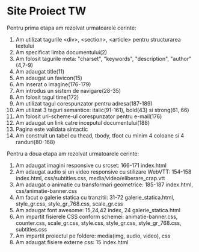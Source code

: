 # Site Proiect TW

<p>Pentru prima etapa am rezolvat urmatoarele cerinte:</p>

<ol>
	<li>Am utilizat tagurile &lt;div&gt;, &lt;section&gt;, &lt;article&gt; pentru structurarea textului</li>
	<li>Am specificat limba documentului(2)</li>
	<li>Am folosit tagurile meta: "charset", "keywords", "description", "author"(4,7-9)</li>
	<li>Am adaugat title(11)</li>
	<li>Am adaugat un favicon(15)</li>
	<li>Am inserat o imagine(176-179)</li>
	<li>Am introdus un sistem de navigare(28-35)</li>
	<li>Am folosit tagul time(172)</li>
	<li>Am utilizat tagul corespunzator pentru adresa(187-189)</li>
	<li>Am utilizat 3 taguri semantice: italic(91-161), bold(43) si strong(61, 66)</li>
	<li>Am folosit uri-scheme-ul corespunzator pentru e-mail(176)</li>
	<li>Am adaugat un link catre inceputul documentului(188)</li>
	<li>Pagina este validata sintactic</li>
	<li>Am construit un tabel cu thead, tbody, tfoot cu minim 4 coloane si 4 randuri(80-168)</li>
</ol>

<p>Pentru a doua etapa am rezolvat urmatoarele cerinte:</p>

<ol>
	<li>Am adaugat imagini responsive cu srcset: 166-171 index.html</li>
	<li>Am adaugat audio si un video responsive cu stilizare WebVTT: 154-158 index.html, css/subtitles.css, media/video/eliberare_crap.vtt </li>
	<li>Am adaugat o animatie cu transformari geometrice: 185-187 index.html, css/animatie-banner.css</li>
	<li>Am facut o galerie statica cu tranzitii: 31-72 galerie_statica.html, style_gr.css, style_gr_768.css, scale_gr.css</li>
	<li>Am adaugat font awesome: 15,24,42 index, 24 galerie_statica.html</li>
	<li>Am impartit fisierele CSS conform schemei: animatie-banner.css, counter.css, scale_gr.css, style.css, style_gr.css, style_gr_768.css, subtitles.css</li>
	<li>Am impartit proiectul pe foldere: media(img, audio, video), css</li>
	<li>Am adaugat fisiere externe css: 15 index.html</li>
</ol>